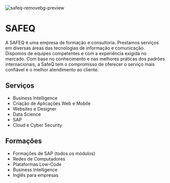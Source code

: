 ![safeq-removebg-preview](https://user-images.githubusercontent.com/81193129/203559083-887d1807-60e1-4789-aaaf-279c1e073e0a.png)

# SAFEQ

A SAFEQ é uma empresa de formação e consultoria. Prestamos serviços em diversas áreas das tecnologias de informação e comunicação.
Dispomos de equipes competentes e com a experiência exigida no mercado.
Com base no conhecimento e nas melhores práticas dos padrões internacionais, a SafeQ tem o compromisso de oferecer o serviço mais confiável e o melhor atendimento ao cliente.

## Serviços

- Business Intelligence
- Criação de Aplicações Web e Mobile
- Websites e Designer
- Data Science
- SAP
- Cloud e Cyber Security

## Formações

- Formações de SAP (todos os módulos)
- Redes de Computadores
- Plataformas Low-Code
- Business Intelligence
- Inglês para empresas
